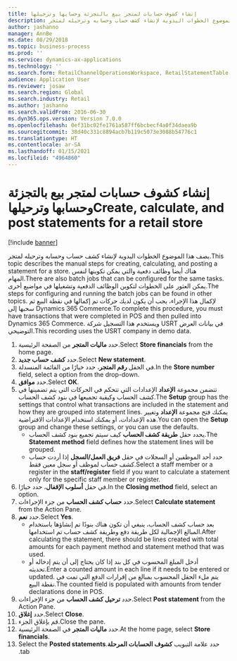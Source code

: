 ```yaml
---
title: إنشاء كشوف حسابات لمتجر بيع بالتجزئة وحسابها وترحيلها
description: يصف هذا الموضوع الخطوات اليدوية لإنشاء كشف حساب وحسابه وترحيله لمتجر.
author: jashanno
manager: AnnBe
ms.date: 08/29/2018
ms.topic: business-process
ms.prod: ''
ms.service: dynamics-ax-applications
ms.technology: ''
ms.search.form: RetailChannelOperationsWorkspace, RetailStatementTable
audience: Application User
ms.reviewer: josaw
ms.search.region: Global
ms.search.industry: Retail
ms.author: jashanno
ms.search.validFrom: 2016-06-30
ms.dyn365.ops.version: Version 7.0.0
ms.openlocfilehash: 0ef31bc02fe1761a587ff6bcbecf4a0f34daea9b
ms.sourcegitcommit: 38d40c331c8894acb7b119c5073e3088b54776c1
ms.translationtype: HT
ms.contentlocale: ar-SA
ms.lasthandoff: 01/15/2021
ms.locfileid: "4964860"
---
```

# <a name="create-calculate-and-post-statements-for-a-retail-store"></a><span data-ttu-id="c6ad6-103">إنشاء كشوف حسابات لمتجر بيع بالتجزئة وحسابها وترحيلها</span><span class="sxs-lookup"><span data-stu-id="c6ad6-103">Create, calculate, and post statements for a retail store</span></span>

[!include [banner](../includes/banner.md)]

<span data-ttu-id="c6ad6-104">يصف هذا الموضوع الخطوات اليدوية لإنشاء كشف حساب وحسابه وترحيله لمتجر.</span><span class="sxs-lookup"><span data-stu-id="c6ad6-104">This topic describes the manual steps for creating, calculating, and posting a statement for a store.</span></span> <span data-ttu-id="c6ad6-105">هناك أيضا وظائف دفعية والتي يمكن تكوينها لنفس المهام.</span><span class="sxs-lookup"><span data-stu-id="c6ad6-105">There are also batch jobs that can be configured for the same tasks.</span></span> <span data-ttu-id="c6ad6-106">يمكن العثور على الخطوات لتكوين الوظائف الدفعية وتشغيلها في مواضيع أخرى.</span><span class="sxs-lookup"><span data-stu-id="c6ad6-106">The steps for configuring and running the batch jobs can be found in other topics.</span></span> <span data-ttu-id="c6ad6-107">لإكمال هذا الإجراء، يجب أن يكون لديك حركات تم إكمالها في نقطة البيع ثم سحبها إلى Dynamics 365 Commerce.</span><span class="sxs-lookup"><span data-stu-id="c6ad6-107">To complete this procedure, you must have transactions that were completed in POS and then pulled into Dynamics 365 Commerce.</span></span> <span data-ttu-id="c6ad6-108">ويستخدم هذا التسجيل شركة USRT في بيانات العرض التوضيحي.</span><span class="sxs-lookup"><span data-stu-id="c6ad6-108">This recording uses the USRT company in demo data.</span></span>

1. <span data-ttu-id="c6ad6-109">حدد **ماليات المتجر** من الصفحة الرئيسية.</span><span class="sxs-lookup"><span data-stu-id="c6ad6-109">Select **Store financials** from the home page.</span></span>
2. <span data-ttu-id="c6ad6-110">حدد **كشف حساب جديد**.</span><span class="sxs-lookup"><span data-stu-id="c6ad6-110">Select **New statement**.</span></span>
3. <span data-ttu-id="c6ad6-111">في الحقل **رقم المتجر**، حدد خيارًا من القائمة المنسدلة.</span><span class="sxs-lookup"><span data-stu-id="c6ad6-111">In the **Store number** field, select a option from the drop-down.</span></span>
4. <span data-ttu-id="c6ad6-112">حدد **موافق**.</span><span class="sxs-lookup"><span data-stu-id="c6ad6-112">Select **OK**.</span></span>
5. <span data-ttu-id="c6ad6-113">تتضمن مجموعة **الإعداد** الإعدادات التي تتحكم في الحركات التي يتم تضمينها في كشف الحساب وكيفية تجميعها في بنود كشف الحساب.</span><span class="sxs-lookup"><span data-stu-id="c6ad6-113">The **Setup** group has the settings that control what transactions are included in the statement and how they are grouped into statement lines.</span></span> <span data-ttu-id="c6ad6-114">يمكنك فتح مجموعة **الإعداد** وتغيير هذه الإعدادات، أو يمكنك استخدام الإعدادات الافتراضية.</span><span class="sxs-lookup"><span data-stu-id="c6ad6-114">You can open the **Setup** group and change these settings, or you can use the defaults.</span></span>  
    - <span data-ttu-id="c6ad6-115">يحدد حقل **طريقة كشف الحساب**‬ كيف سيتم تجميع بنود كشف الحساب.</span><span class="sxs-lookup"><span data-stu-id="c6ad6-115">The **Statement method** field defines how the statement lines will be grouped.</span></span>  
    - <span data-ttu-id="c6ad6-116">حدد أحد الموظفين أو السجلات في حقل **فريق العمل/السجل‬** إذا أردت حساب كشف حساب لموظف أو سجل معين فقط.</span><span class="sxs-lookup"><span data-stu-id="c6ad6-116">Select a staff member or a register in the **staff/register** field if you want to calculate a statement only for the specific staff member or register.</span></span>  
6. <span data-ttu-id="c6ad6-117">في حقل **أسلوب الإقفال**، حدد خيارًا.</span><span class="sxs-lookup"><span data-stu-id="c6ad6-117">In the **Closing method** field, select an option.</span></span>
7. <span data-ttu-id="c6ad6-118">حدد **حساب كشف الحساب‬** من جزء الإجراءات.</span><span class="sxs-lookup"><span data-stu-id="c6ad6-118">Select **Calculate statement** from the Action Pane.</span></span>
8. <span data-ttu-id="c6ad6-119">حدد **نعم**.</span><span class="sxs-lookup"><span data-stu-id="c6ad6-119">Select **Yes**.</span></span>
    - <span data-ttu-id="c6ad6-120">بعد حساب كشف الحساب، ينبغي أن تكون هناك بنودًا تم إنشاؤها باستخدام المبالغ الإجمالية لكل طريقة دفع وطريقة كشف حساب تم استخدامها.</span><span class="sxs-lookup"><span data-stu-id="c6ad6-120">After calculating the statement, there should be lines created with total amounts for each payment method and statement method that was used.</span></span>  
    - <span data-ttu-id="c6ad6-121">أدخل المبلغ المحسوب في كل بند إذا كان يحتاج إلى أن يتم إدخاله أو تحديثه.</span><span class="sxs-lookup"><span data-stu-id="c6ad6-121">Enter a counted amount in each line if it needs to be entered or updated.</span></span> <span data-ttu-id="c6ad6-122">يتم ملء الحقل المحسوب بمبالغ من إقرارات الدفع التي تمت في نقطة البيع.</span><span class="sxs-lookup"><span data-stu-id="c6ad6-122">The counted field is populated with amounts from tender declarations done in POS.</span></span>  
9. <span data-ttu-id="c6ad6-123">حدد **ترحيل كشف الحساب‬** من جزء الإجراءات.</span><span class="sxs-lookup"><span data-stu-id="c6ad6-123">Select **Post statement** from the Action Pane.</span></span>
10. <span data-ttu-id="c6ad6-124">حدد **إغلاق**.</span><span class="sxs-lookup"><span data-stu-id="c6ad6-124">Select **Close**.</span></span>
11. <span data-ttu-id="c6ad6-125">قم بإغلاق الجزء.</span><span class="sxs-lookup"><span data-stu-id="c6ad6-125">Close the pane.</span></span>
12. <span data-ttu-id="c6ad6-126">حدد **ماليات المتجر** في الصفحة الرئيسية.</span><span class="sxs-lookup"><span data-stu-id="c6ad6-126">At the home page, select **Store financials**.</span></span>
13. <span data-ttu-id="c6ad6-127">حدد علامة التبويب ‏‫**كشوف الحسابات المرحلة**.</span><span class="sxs-lookup"><span data-stu-id="c6ad6-127">Select the **Posted statements** tab.</span></span>

